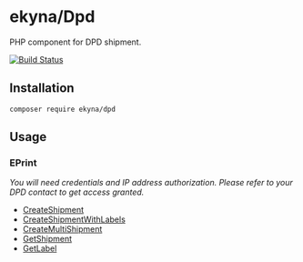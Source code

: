 # ekyna/Dpd

PHP component for DPD shipment.

[![Build Status](https://travis-ci.org/ekyna/Dpd.svg?branch=master)](https://travis-ci.org/ekyna/Dpd)


## Installation

    composer require ekyna/dpd
    
## Usage

### EPrint

_You will need credentials and IP address authorization. Please refer to your DPD contact to get access granted._ 

* [CreateShipment](https://github.com/ekyna/Dpd/blob/master/examples/create-shipment.php)
* [CreateShipmentWithLabels](https://github.com/ekyna/Dpd/blob/master/examples/create-shipment-with-labels.php)
* [CreateMultiShipment](https://github.com/ekyna/Dpd/blob/master/examples/create-multi-shipment.php)
* [GetShipment](https://github.com/ekyna/Dpd/blob/master/examples/get-shipment.php)
* [GetLabel](https://github.com/ekyna/Dpd/blob/master/examples/get-label.php)

